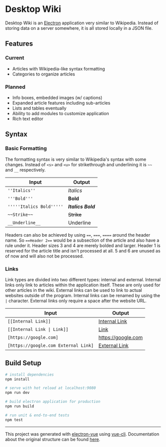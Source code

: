 # Desktop Wiki

Desktop Wiki is an [Electron](https://github.com/electron/electron) application very similar to Wikipedia. Instead of storing data on a server somewhere, it is all stored locally in a JSON file.

## Features

### Current

* Articles with Wikipedia-like syntax formatting
* Categories to organize articles

### Planned

* Info boxes, embedded images (w/ captions)
* Expanded article features including sub-articles
* Lists and tables eventually
* Ability to add modules to customize application
* Rich text editor

## Syntax

### Basic Formatting

The formatting syntax is very similar to Wikipedia's syntax with some changes. Instead of `<s>` and `<u>` for strikethrough and underlining it is `~~` and `__` respectively.

Input | Output
--- | ---
`''Italics''` | _Italics_
`'''Bold'''` | __Bold__
`'''''Italics Bold'''''` | ___Italics Bold___
`~~Strike~~` | ~~Strike~~
`__Underline__` | Underline

Headers can also be achieved by using `==`, `===`, `====` around the header name. So `==Header 2==` would be a subsection of the article and also have a rule under it. Header sizes 3 and 4 are merely bolded and larger. Header 1 is reserved for the article title and isn't processed at all. 5 and 6 are unused as of now and will also not be processed.

### Links

Link types are divided into two different types: internal and external. Internal links only link to articles within the application itself. These are only used for other articles in the wiki. External links can be used to link to actual websites outside of the program. Internal links can be renamed by using the `|` character. External links only require a space after the website URL.

Input | Output
--- | ---
`[[Internal Link]]` | [Internal Link](https://github.com/jakh1310/dwiki)
`[[Internal Link \| Link]]` | [Link](https://github.com/jakh1310/dwiki)
`[https://google.com]` | https://google.com
`[https://google.com External Link]` | [External Link](https://google.com)

## Build Setup

``` bash
# install dependencies
npm install

# serve with hot reload at localhost:9080
npm run dev

# build electron application for production
npm run build

# run unit & end-to-end tests
npm test


```

---

This project was generated with [electron-vue](https://github.com/SimulatedGREG/electron-vue) using [vue-cli](https://github.com/vuejs/vue-cli). Documentation about the original structure can be found [here](https://simulatedgreg.gitbooks.io/electron-vue/content/index.html).
